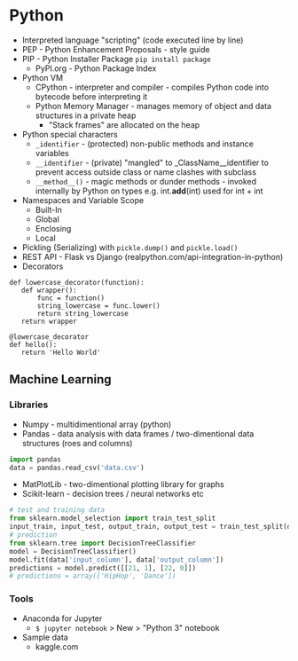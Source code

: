 # Python
- Interpreted language "scripting" (code executed line by line)
- PEP - Python Enhancement Proposals - style guide
- PIP - Python Installer Package `pip install package`
  - PyPI.org - Python Package Index
- Python VM
  - CPython - interpreter and compiler - compiles Python code into bytecode before interpreting it
  - Python Memory Manager - manages memory of object and data structures in a private heap
    - "Stack frames" are allocated on the heap 
- Python special characters
  - `_identifier` -  (protected) non-public methods and instance variables
  - `__identifier` - (private) "mangled" to _ClassName__identifier to prevent access outside class or name clashes with subclass
  - `__method__()` - magic methods or dunder methods - invoked internally by Python on types e.g. int.__add__(int) used for int + int 
- Namespaces and Variable Scope
  - Built-In
  - Global
  - Enclosing
  - Local
- Pickling (Serializing) with `pickle.dump()` and `pickle.load()`
- REST API - Flask vs Django (realpython.com/api-integration-in-python)  
- Decorators
```
def lowercase_decorator(function):
   def wrapper():
       func = function()
       string_lowercase = func.lower()
       return string_lowercase
   return wrapper

@lowercase_decorator
def hello():
   return 'Hello World'   
```

## Machine Learning
### Libraries
- Numpy - multidimentional array (python)
- Pandas - data analysis with data frames / two-dimentional data structures (roes and columns)
```python
import pandas
data = pandas.read_csv('data.csv')
```
- MatPlotLib - two-dimentional plotting library for graphs
- Scikit-learn - decision trees / neural networks etc
```python
# test and training data
from sklearn.model_selection import train_test_split
input_train, input_test, output_train, output_test = train_test_split(data['input_column'], data['output_column'], test_size=0.2)
# prediction
from sklearn.tree import DecisionTreeClassifier
model = DecisionTreeClassifier()
model.fit(data['input_column'], data['output_column'])
predictions = model.predict([[21, 1], [22, 0]])
# predictions = array(['HipHop', 'Dance'])
```

### Tools
- Anaconda for Jupyter
    - `$ jupyter notebook` > New > "Python 3" notebook
- Sample data
    - kaggle.com
